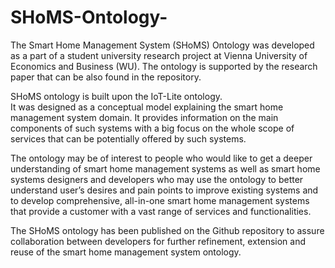 # SHoMS-Ontology-
The Smart Home Management System (SHoMS) Ontology was developed as a part of a student university research project at Vienna University of Economics and Business (WU).
The ontology is supported by the research paper that can be also found in the repository. 

SHoMS ontology is built upon the IoT-Lite ontology.  
It was designed as a conceptual model explaining the smart home management system domain. 
It provides information on the main components of such systems with a big focus on the whole scope of services that can be potentially offered by such systems.  

The ontology may be of interest to people who would like to get a deeper understanding of smart home management systems 
as well as smart home systems designers and developers who may use the ontology to better understand user’s desires and pain points to improve existing systems 
and to develop comprehensive, all-in-one smart home management systems that provide a customer with a vast range of services and functionalities.  

The SHoMS ontology has been published on the Github repository to assure collaboration between developers for further refinement, 
extension and reuse of the smart home management system ontology.


